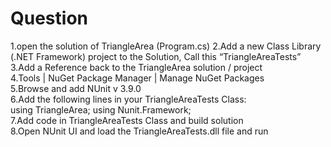 # Question
1.open the solution of TriangleArea (Program.cs) 
2.Add a new Class Library (.NET Framework) project to the Solution, Call this “TriangleAreaTests”  
3.Add a Reference back to the TriangleArea solution / project  
4.Tools | NuGet Package Manager | Manage NuGet Packages  
5.Browse and add NUnit v 3.9.0  
6.Add the following lines in your TriangleAreaTests Class:  
  using TriangleArea;
  using Nunit.Framework;  
7.Add code in TriangleAreaTests Class and build solution  
8.Open NUnit UI and load the TriangleAreaTests.dll file and run
